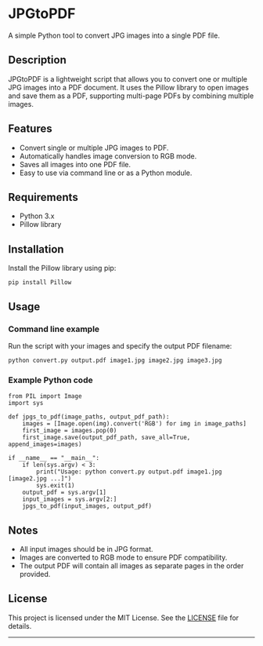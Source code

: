 
# JPGtoPDF

A simple Python tool to convert JPG images into a single PDF file.

## Description

JPGtoPDF is a lightweight script that allows you to convert one or multiple JPG images into a PDF document. It uses the Pillow library to open images and save them as a PDF, supporting multi-page PDFs by combining multiple images.

## Features

- Convert single or multiple JPG images to PDF.
- Automatically handles image conversion to RGB mode.
- Saves all images into one PDF file.
- Easy to use via command line or as a Python module.

## Requirements

- Python 3.x
- Pillow library

## Installation

Install the Pillow library using pip:

```
pip install Pillow
```

## Usage

### Command line example

Run the script with your images and specify the output PDF filename:

```
python convert.py output.pdf image1.jpg image2.jpg image3.jpg
```

### Example Python code

```
from PIL import Image
import sys

def jpgs_to_pdf(image_paths, output_pdf_path):
    images = [Image.open(img).convert('RGB') for img in image_paths]
    first_image = images.pop(0)
    first_image.save(output_pdf_path, save_all=True, append_images=images)

if __name__ == "__main__":
    if len(sys.argv) < 3:
        print("Usage: python convert.py output.pdf image1.jpg [image2.jpg ...]")
        sys.exit(1)
    output_pdf = sys.argv[1]
    input_images = sys.argv[2:]
    jpgs_to_pdf(input_images, output_pdf)
```

## Notes

- All input images should be in JPG format.
- Images are converted to RGB mode to ensure PDF compatibility.
- The output PDF will contain all images as separate pages in the order provided.

## License

This project is licensed under the MIT License. See the [LICENSE](LICENSE) file for details.

---

